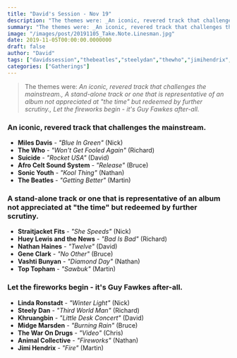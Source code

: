 ```yaml
---
title: "David's Session - Nov 19"
description: "The themes were: _An iconic, revered track that challenges the mainstream., A stand-alone track or one that is representative of an album not appreciated at \"the time\" but redeemed by further scrutiny., Let the fireworks begin - it's Guy Fawkes after-all._"
summary: "The themes were: _An iconic, revered track that challenges the mainstream., A stand-alone track or one that is representative of an album not appreciated at \"the time\" but redeemed by further scrutiny., Let the fireworks begin - it's Guy Fawkes after-all._"
image: "/images/post/20191105_Take.Note.Linesman.jpg"
date: 2019-11-05T00:00:00.0000000
draft: false
author: "David"
tags: ["davidssession","thebeatles","steelydan","thewho","jimihendrix","sonicyouth","khruangbin","thewarondrugs","milesdavis","suicide","nathanhaines","geneclark","straitjacketfits","animalcollective","toptopham","vashtibunyan","midgemarsden","lindaronstadt","afroceltsoundsystem","hueylewisandthenews"]
categories: ["Gatherings"]
---
```

> The themes were: _An iconic, revered track that challenges the mainstream., A stand-alone track or one that is representative of an album not appreciated at "the time" but redeemed by further scrutiny., Let the fireworks begin - it's Guy Fawkes after-all._
### An iconic, revered track that challenges the mainstream.
- **Miles Davis** - _"Blue In Green"_ (Nick)
- **The Who** - _"Won't Get Fooled Again"_ (Richard)
- **Suicide** - _"Rocket USA"_ (David)
- **Afro Celt Sound System** - _"Release"_ (Bruce)
- **Sonic Youth** - _"Kool Thing"_ (Nathan)
- **The Beatles** - _"Getting Better"_ (Martin)
### A stand-alone track or one that is representative of an album not appreciated at "the time" but redeemed by further scrutiny.
- **Straitjacket Fits** - _"She Speeds"_ (Nick)
- **Huey Lewis and the News** - _"Bad Is Bad"_ (Richard)
- **Nathan Haines** - _"Twelve"_ (David)
- **Gene Clark** - _"No Other"_ (Bruce)
- **Vashti Bunyan** - _"Diamond Day"_ (Nathan)
- **Top Topham** - _"Sawbuk"_ (Martin)
### Let the fireworks begin - it's Guy Fawkes after-all.
- **Linda Ronstadt** - _"Winter Light"_ (Nick)
- **Steely Dan** - _"Third World Man"_ (Richard)
- **Khruangbin** - _"Little Desk Concert"_ (David)
- **Midge Marsden** - _"Burning Rain"_ (Bruce)
- **The War On Drugs** - _"Video"_ (Chris)
- **Animal Collective** - _"Fireworks"_ (Nathan)
- **Jimi Hendrix** - _"Fire"_ (Martin)
